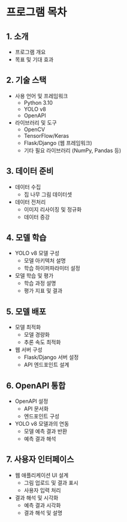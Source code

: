 # 프로그램 목차

## 1. 소개
- 프로그램 개요
- 목표 및 기대 효과

## 2. 기술 스택
- 사용 언어 및 프레임워크
  - Python 3.10
  - YOLO v8
  - OpenAPI
- 라이브러리 및 도구
  - OpenCV
  - TensorFlow/Keras
  - Flask/Django (웹 프레임워크)
  - 기타 필요 라이브러리 (NumPy, Pandas 등)

## 3. 데이터 준비
- 데이터 수집
  - 집 나무 그림 데이터셋
- 데이터 전처리
  - 이미지 리사이징 및 정규화
  - 데이터 증강

## 4. 모델 학습
- YOLO v8 모델 구성
  - 모델 아키텍처 설명
  - 학습 하이퍼파라미터 설정
- 모델 학습 및 평가
  - 학습 과정 설명
  - 평가 지표 및 결과

## 5. 모델 배포
- 모델 최적화
  - 모델 경량화
  - 추론 속도 최적화
- 웹 서버 구성
  - Flask/Django 서버 설정
  - API 엔드포인트 설계

## 6. OpenAPI 통합
- OpenAPI 설정
  - API 문서화
  - 엔드포인트 구성
- YOLO v8 모델과의 연동
  - 모델 예측 결과 반환
  - 예측 결과 해석

## 7. 사용자 인터페이스
- 웹 애플리케이션 UI 설계
  - 그림 업로드 및 결과 표시
  - 사용자 입력 처리
- 결과 해석 및 시각화
  - 예측 결과 시각화
  - 결과 해석 및 설명
